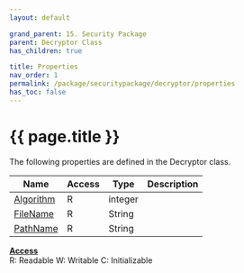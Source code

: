 ```yaml
---
layout: default

grand_parent: 15. Security Package
parent: Decryptor Class
has_children: true

title: Properties
nav_order: 1
permalink: /package/securitypackage/decryptor/properties
has_toc: false
---
```

# {{ page.title }}

The following properties are defined in the Decryptor class.

|Name       | Access | Type   | Description |
|----------	|--------|--------|-------------|
| [Algorithm](/package/securitypackage/decryptor/properties/algorithm) | R | integer | |
| [FileName](/package/securitypackage/decryptor/properties/filename) | R | String | |
| [PathName](/package/securitypackage/decryptor/properties/pathname) | R | String | |

<u><b>Access</b></u><br>
R: Readable
W: Writable
C: Initializable